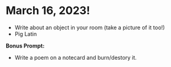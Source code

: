# March 16, 2023!
- Write about an object in your room (take a picture of it too!)
- Pig Latin

**Bonus Prompt:**
- Write a poem on a notecard and burn/destory it.
